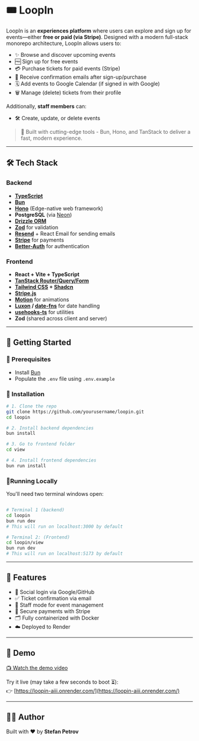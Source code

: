 # 🎟️ LoopIn

LoopIn is an **experiences platform** where users can explore and sign up for events—either **free or paid (via Stripe)**. Designed with a modern full-stack monorepo architecture, LoopIn allows users to:

- ✨ Browse and discover upcoming events
- 🆓 Sign up for free events
- 💳 Purchase tickets for paid events (Stripe)
- 📧 Receive confirmation emails after sign-up/purchase
- 🗓️ Add events to Google Calendar (if signed in with Google)
- 🗑️ Manage (delete) tickets from their profile

Additionally, **staff members** can:
- 🛠️ Create, update, or delete events

> 🧪 Built with cutting-edge tools - Bun, Hono, and TanStack to deliver a fast, modern experience.

---

## 🛠️ Tech Stack

### Backend
- **[TypeScript](https://www.typescriptlang.org/)**
- **[Bun](https://bun.sh/)**
- **[Hono](https://hono.dev/)** (Edge-native web framework)
- **PostgreSQL** (via [Neon](https://neon.tech/))
- **[Drizzle ORM](https://orm.drizzle.team/)**
- **[Zod](https://zod.dev/)** for validation
- **[Resend](https://resend.com/)** + React Email for sending emails
- **[Stripe](https://stripe.com/)** for payments
- **[Better-Auth](https://www.better-auth.com/)** for authentication

### Frontend
- **React + Vite + TypeScript**
- **[TanStack Router/Query/Form](https://tanstack.com/)**
- **[Tailwind CSS](https://tailwindcss.com/) + [Shadcn](https://ui.shadcn.com/)**
- **[Stripe.js](https://www.npmjs.com/package/@stripe/stripe-js)**
- **[Motion](https://motion.dev/docs/react-animation)** for animations
- **[Luxon](https://moment.github.io/luxon/#/?id=luxon) / [date-fns](https://date-fns.org/)** for date handling
- **[usehooks-ts](https://usehooks-ts.com/introduction)** for utilities
- **Zod** (shared across client and server)

---

## 🚀 Getting Started

### 🧱 Prerequisites
- Install [Bun](https://bun.sh/)
- Populate the `.env` file using `.env.example`

### 🔧 Installation

```bash
# 1. Clone the repo
git clone https://github.com/yourusername/loopin.git
cd loopin

# 2. Install backend dependencies
bun install

# 3. Go to frontend folder
cd view

# 4. Install frontend dependencies
bun run install
 ```

### 🏃Running Locally

You'll need two terminal windows open:

```bash

# Terminal 1 (backend)
cd loopin
bun run dev
# This will run on localhost:3000 by default

# Terminal 2: (Frontend)
cd loopin/view
bun run dev
# This will run on localhost:5173 by default
```

---

## 🔐 Features

- 🔁 Social login via Google/GitHub
- ✅ Ticket confirmation via email
- 💼 Staff mode for event management
- 💸 Secure payments with Stripe
- 🗂️ Fully containerized with Docker
- ☁️ Deployed to Render

---

## 🎥 Demo

[📺 Watch the demo video](https://youtu.be/ExyiK87rd9M?si=5ud2n8K33SrppiAr)

Try it live (may take a few seconds to boot ⏳):  
👉 [https://loopin-aiii.onrender.com/](https://loopin-aiii.onrender.com/)

---

## 🙋‍♂️ Author

Built with ❤️ by **Stefan Petrov**